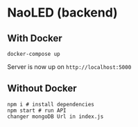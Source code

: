 # NaoLED (backend)

## With Docker

```
docker-compose up
```

Server is now up on `http://localhost:5000`

## Without Docker

```
npm i # install dependencies
npm start # run API
changer mongoDB Url in index.js
```
